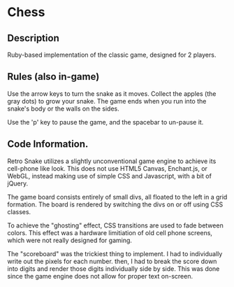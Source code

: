 # Chess

## Description

Ruby-based implementation of the classic game, designed for 2 players.

## Rules (also in-game)

Use the arrow keys to turn the snake as it moves. Collect the apples
(the gray dots) to grow your snake. The game ends when you run into the snake's
body or the walls on the sides.

Use the 'p' key to pause the game, and the spacebar to un-pause it.


## Code Information.

Retro Snake utilizes a slightly unconventional game engine to achieve its
cell-phone like look. This does not use HTML5 Canvas, Enchant.js, or WebGL,
instead making use of simple CSS and Javascript, with a bit of jQuery.

The game board consists entirely of small divs, all floated to the left in a
grid formation. The board is rendered by switching the divs on or off using CSS
classes.

To achieve the "ghosting" effect, CSS transitions are used to fade between
colors. This effect was a hardware limitiation of old cell phone screens,
which were not really designed for gaming.

The "scoreboard" was the trickiest thing to implement. I had to individually
write out the pixels for each number. then, I had to break the score down into
digits and render those digits individually side by side. This was done since
the game engine does not allow for proper text on-screen.
